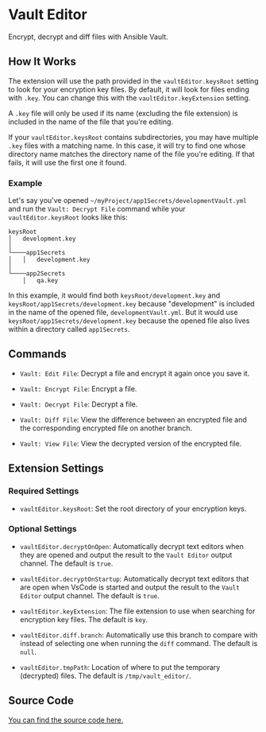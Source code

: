 # Vault Editor

Encrypt, decrypt and diff files with Ansible Vault.

## How It Works

The extension will use the path provided in the `vaultEditor.keysRoot` setting to look for your encryption key files. By default, it will look for files ending with `.key`. You can change this with the `vaultEditor.keyExtension` setting.

A `.key` file will only be used if its name (excluding the file extension) is included in the name of the file that you're editing.

If your `vaultEditor.keysRoot` contains subdirectories, you may have multiple `.key` files with a matching name. In this case, it will try to find one whose directory name matches the directory name of the file you're editing. If that fails, it will use the first one it found.

### Example

Let's say you've opened `~/myProject/app1Secrets/developmentVault.yml` and run the `Vault: Decrypt File` command while your `vaultEditor.keysRoot` looks like this:

```
keysRoot
│   development.key
│
└────app1Secrets
│   │   development.key
│
└────app2Secrets
    │   qa.key
```

In this example, it would find both `keysRoot/development.key` and `keysRoot/app1Secrets/development.key` because "development" is included in the name of the opened file, `developmentVault.yml`. But it would use `keysRoot/app1Secrets/development.key` because the opened file also lives within a directory called `app1Secrets`.

## Commands

- `Vault: Edit File`: Decrypt a file and encrypt it again once you save it.

- `Vault: Encrypt File`: Encrypt a file.

- `Vault: Decrypt File`: Decrypt a file.

- `Vault: Diff File`: View the difference between an encrypted file and the corresponding encrypted file on another branch.

- `Vault: View File`: View the decrypted version of the encrypted file.

## Extension Settings

### Required Settings

- `vaultEditor.keysRoot`: Set the root directory of your encryption keys.

### Optional Settings

- `vaultEditor.decryptOnOpen`: Automatically decrypt text editors when they are opened and output the result to the `Vault Editor` output channel. The default is `true`.

- `vaultEditor.decryptOnStartup`: Automatically decrypt text editors that are open when VsCode is started and output the result to the `Vault Editor` output channel. The default is `true`.

- `vaultEditor.keyExtension`: The file extension to use when searching for encryption key files. The default is `key`.

- `vaultEditor.diff.branch`: Automatically use this branch to compare with instead of selecting one when running the `diff` command. The default is `null`.

- `vaultEditor.tmpPath`: Location of where to put the temporary (decrypted) files. The default is `/tmp/vault_editor/`.

## Source Code

[You can find the source code here.](https://gitlab.com/bageren/vscode-extensions/-/tree/master/vault-editor)
